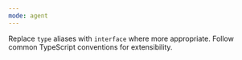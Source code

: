 ```yaml
---
mode: agent
---
```

Replace `type` aliases with `interface` where more appropriate. Follow common TypeScript conventions for extensibility.